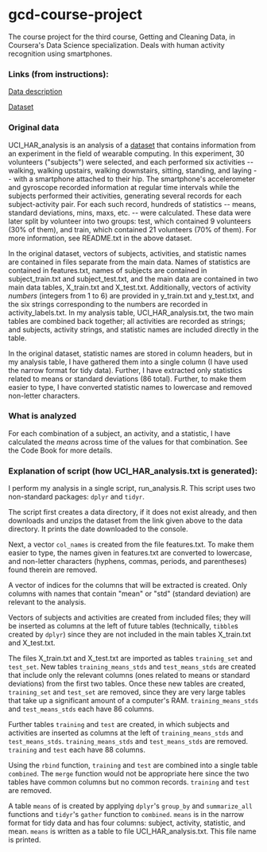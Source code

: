 # gcd-course-project

The course project for the third course, Getting and Cleaning Data, in Coursera's Data Science specialization. Deals with human activity recognition using smartphones.

### Links (from instructions):

[Data description](http://archive.ics.uci.edu/ml/datasets/Human+Activity+Recognition+Using+Smartphones)

[Dataset](https://d396qusza40orc.cloudfront.net/getdata%2Fprojectfiles%2FUCI%20HAR%20Dataset.zip)

### Original data

UCI_HAR_analysis is an analysis of a [dataset](https://d396qusza40orc.cloudfront.net/getdata%2Fprojectfiles%2FUCI%20HAR%20Dataset.zip) that contains information from an experiment in the field of wearable computing. In this experiment, 30 volunteers ("subjects") were selected, and each performed six activities -- walking, walking upstairs, walking downstairs, sitting, standing, and laying -- with a smartphone attached to their hip. The smartphone's accelerometer and gyroscope recorded information at regular time intervals while the subjects performed their activities, generating several records for each subject-activity pair. For each such record, hundreds of statistics -- means, standard deviations, mins, maxs, etc. -- were calculated. These data were later split by volunteer into two groups: test, which contained 9 volunteers (30% of them), and train, which contained 21 volunteers (70% of them). For more information, see README.txt in the above dataset.

In the original dataset, vectors of subjects, activities, and statistic names are contained in files separate from the main data. Names of statistics are contained in features.txt, names of subjects are contained in subject_train.txt and subject_test.txt, and the main data are contained in two main data tables, X_train.txt and X_test.txt. Additionally, vectors of activity _numbers_ (integers from 1 to 6) are provided in y_train.txt and y_test.txt, and the six strings corresponding to the numbers are recorded in activity_labels.txt. In my analysis table, UCI_HAR_analysis.txt, the two main tables are combined back together; all activities are recorded as strings; and subjects, activity strings, and statistic names are included directly in the table.

In the original dataset, statistic names are stored in column headers, but in my analysis table, I have gathered them into a single column (I have used the narrow format for tidy data). Further, I have extracted only statistics related to means or standard deviations (86 total). Further, to make them easier to type, I have converted statistic names to lowercase and removed non-letter characters.

### What is analyzed

For each combination of a subject, an activity, and a statistic, I have calculated the _means_ across time of the values for that combination. See the Code Book for more details. 

### Explanation of script (how UCI_HAR_analysis.txt is generated):

I perform my analysis in a single script, run_analysis.R. This script uses two non-standard packages: `dplyr` and `tidyr`.

The script first creates a data directory, if it does not exist already, and then downloads and unzips the dataset from the link given above to the data directory. It prints the date downloaded to the console.

Next, a vector `col_names` is created from the file features.txt. To make them easier to type, the names given in features.txt are converted to lowercase, and non-letter characters (hyphens, commas, periods, and parentheses) found therein are removed.

A vector of indices for the columns that will be extracted is created. Only columns with names that contain "mean" or "std" (standard deviation) are relevant to the analysis.

Vectors of subjects and activities are created from included files; they will be inserted as columns at the left of future tables (technically, `tibble`s created by `dplyr`) since they are not included in the main tables X_train.txt and X_test.txt.

The files X_train.txt and X_test.txt are imported as tables `training_set` and `test_set`. New tables `training_means_stds` and `test_means_stds` are created that include only the relevant columns (ones related to means or standard deviations) from the first two tables. Once these new tables are created, `training_set` and `test_set` are removed, since they are very large tables that take up a significant amount of a computer's RAM. `training_means_stds` and `test_means_stds` each have 86 columns.

Further tables `training` and `test` are created, in which subjects and activities are inserted as columns at the left of `training_means_stds` and `test_means_stds`. `training_means_stds` and `test_means_stds` are removed. `training` and `test` each have 88 columns.

Using the `rbind` function, `training` and `test` are combined into a single table `combined`. The `merge` function would not be appropriate here since the two tables have common columns but no common records.  `training` and `test` are removed.

A table `means` of is created by applying `dplyr`'s `group_by` and `summarize_all` functions and `tidyr`'s `gather` function to `combined`. `means` is in the narrow format for tidy data and has four columns: subject, activity, statistic, and mean.  `means` is written as a table to file UCI_HAR_analysis.txt. This file name is printed.
